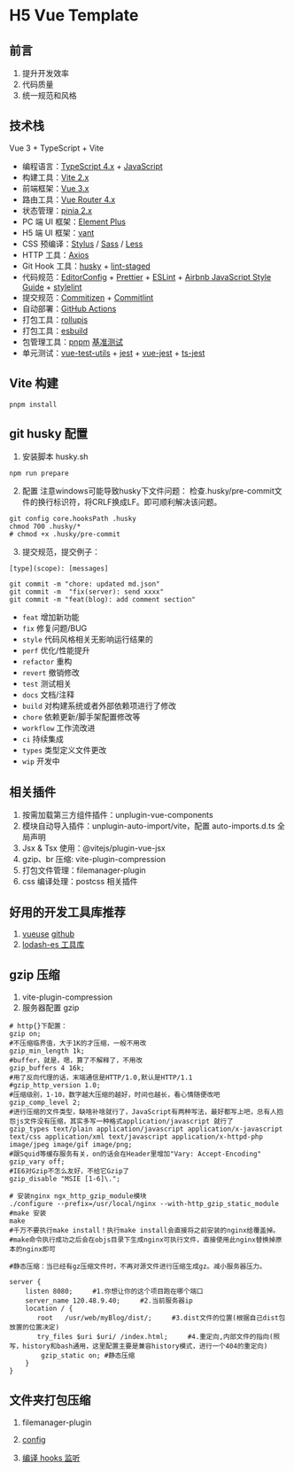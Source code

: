 # H5 Vue Template

## 前言

1. 提升开发效率
2. 代码质量
3. 统一规范和风格

## 技术栈

Vue 3 + TypeScript + Vite

- 编程语言：[TypeScript 4.x](https://www.typescriptlang.org/zh/) + [JavaScript](https://www.javascript.com/)
- 构建工具：[Vite 2.x](https://cn.vitejs.dev/)
- 前端框架：[Vue 3.x](https://v3.cn.vuejs.org/)
- 路由工具：[Vue Router 4.x](https://next.router.vuejs.org/zh/index.html)
- 状态管理：[pinia 2.x](https://pinia.vuejs.org/)
- PC 端 UI 框架：[Element Plus](https://element-plus.org/#/zh-CN)
- H5 端 UI 框架：[vant](https://vant-contrib.gitee.io/vant/v3/#/zh-CN/)
- CSS 预编译：[Stylus](https://stylus-lang.com/) / [Sass](https://sass.bootcss.com/documentation) / [Less](http://lesscss.cn/)
- HTTP 工具：[Axios](https://axios-http.com/)
- Git Hook 工具：[husky](https://typicode.github.io/husky/#/) + [lint-staged](https://github.com/okonet/lint-staged)
- 代码规范：[EditorConfig](http://editorconfig.org) + [Prettier](https://prettier.io/) + [ESLint](https://eslint.org/) + [Airbnb JavaScript Style Guide](https://github.com/airbnb/javascript#translation) + [stylelint](https://stylelint.io/)
- 提交规范：[Commitizen](http://commitizen.github.io/cz-cli/) + [Commitlint](https://commitlint.js.org/#/)
- 自动部署：[GitHub Actions](https://docs.github.com/cn/actions/learn-github-actions)
- 打包工具：[rollupjs](https://rollupjs.org/guide/)
- 打包工具：[esbuild](https://github.com/evanw/esbuild)
- 包管理工具：[pnpm](https://pnpm.io/zh/) [基准测试](https://pnpm.io/zh/benchmarks)
- 单元测试：[vue-test-utils](https://next.vue-test-utils.vuejs.org/) + [jest](https://jestjs.io/) + [vue-jest](https://github.com/vuejs/vue-jest) + [ts-jest](https://kulshekhar.github.io/ts-jest/)
## Vite 构建

```shell
pnpm install
```

## git husky 配置

1. 安装脚本 husky.sh

```shell
npm run prepare
```

2. 配置
注意windows可能导致husky下文件问题：
检查.husky/pre-commit文件的换行标识符，将CRLF换成LF。即可顺利解决该问题。

```shell
git config core.hooksPath .husky
chmod 700 .husky/*
# chmod +x .husky/pre-commit
```

3. 提交规范，提交例子：

```
[type](scope): [messages]
```

```shell
git commit -m "chore: updated md.json"
git commit -m  "fix(server): send xxxx"
git commit -m "feat(blog): add comment section"
```

- `feat` 增加新功能
- `fix` 修复问题/BUG
- `style` 代码风格相关无影响运行结果的
- `perf` 优化/性能提升
- `refactor` 重构
- `revert` 撤销修改
- `test` 测试相关
- `docs` 文档/注释
- `build` 对构建系统或者外部依赖项进行了修改
- `chore` 依赖更新/脚手架配置修改等
- `workflow` 工作流改进
- `ci` 持续集成
- `types` 类型定义文件更改
- `wip` 开发中

## 相关插件

1. 按需加载第三方组件插件：unplugin-vue-components
2. 模块自动导入插件：unplugin-auto-import/vite，配置 auto-imports.d.ts 全局声明
3. Jsx & Tsx 使用：@vitejs/plugin-vue-jsx
4. gzip、br 压缩: vite-plugin-compression
5. 打包文件管理：filemanager-plugin
6. css 编译处理：postcss 相关插件

## 好用的开发工具库推荐

1. [vueuse](https://vueuse.org/guide/) [github](https://github.com/vueuse/vueuse)
2. [lodash-es 工具库](https://lodash.com/docs/4.17.15)

## gzip 压缩

1. vite-plugin-compression
2. 服务器配置 gzip

```shell
# http{}下配置：
gzip on;
#不压缩临界值，大于1K的才压缩，一般不用改
gzip_min_length 1k;
#buffer，就是，嗯，算了不解释了，不用改
gzip_buffers 4 16k;
#用了反向代理的话，末端通信是HTTP/1.0,默认是HTTP/1.1
#gzip_http_version 1.0;
#压缩级别，1-10，数字越大压缩的越好，时间也越长，看心情随便改吧
gzip_comp_level 2;
#进行压缩的文件类型，缺啥补啥就行了，JavaScript有两种写法，最好都写上吧，总有人抱怨js文件没有压缩，其实多写一种格式application/javascript 就行了
gzip_types text/plain application/javascript application/x-javascript text/css application/xml text/javascript application/x-httpd-php image/jpeg image/gif image/png;
#跟Squid等缓存服务有关，on的话会在Header里增加"Vary: Accept-Encoding"
gzip_vary off;
#IE6对Gzip不怎么友好，不给它Gzip了
gzip_disable "MSIE [1-6]\.";

```

```shell
# 安装nginx ngx_http_gzip_module模块
./configure --prefix=/usr/local/nginx --with-http_gzip_static_module
#make 安装
make
#千万不要执行make install！执行make install会直接将之前安装的nginx给覆盖掉。
#make命令执行成功之后会在objs目录下生成nginx可执行文件，直接使用此nginx替换掉原本的nginx即可
```

```shell
#静态压缩：当已经有gz压缩文件时，不再对源文件进行压缩生成gz。减小服务器压力。

server {
	listen 8080;     #1.你想让你的这个项目跑在哪个端口
    server_name 120.48.9.40;     #2.当前服务器ip
    location / {
       root   /usr/web/myBlog/dist/;     #3.dist文件的位置(根据自己dist包放置的位置决定)
       try_files $uri $uri/ /index.html;     #4.重定向,内部文件的指向(照写，history和bash通用，这里配置主要是兼容history模式，进行一个404的重定向)
        gzip_static on; #静态压缩
    }
}
```

## 文件夹打包压缩

1. filemanager-plugin

2. [config](https://www.npmjs.com/package/filemanager-plugin)
3. [编译 hooks 监听](https://rollupjs.org/guide/en/#output-generation-hooks)
